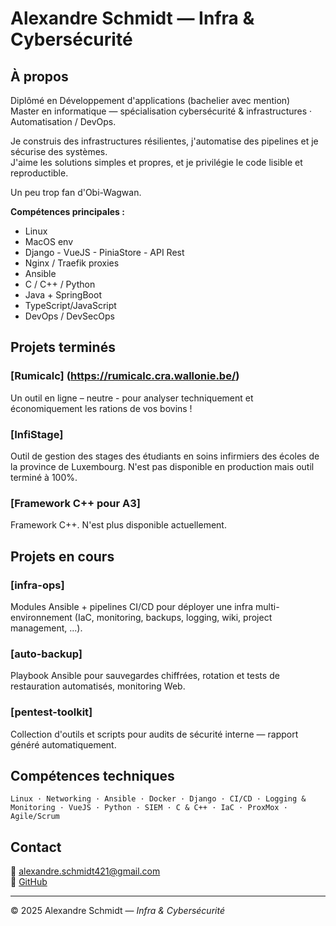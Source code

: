 # Alexandre Schmidt — Infra & Cybersécurité 

## À propos
Diplômé en Développement d'applications (bachelier avec mention)  
Master en informatique — spécialisation cybersécurité & infrastructures · Automatisation / DevOps.

Je construis des infrastructures résilientes, j'automatise des pipelines et je sécurise des systèmes.  
J'aime les solutions simples et propres, et je privilégie le code lisible et reproductible.

Un peu trop fan d'Obi-Wagwan.

**Compétences principales :**
- Linux
- MacOS env
- Django - VueJS - PiniaStore - API Rest 
- Nginx / Traefik proxies
- Ansible
- C / C++ / Python
- Java + SpringBoot
- TypeScript/JavaScript 
- DevOps / DevSecOps

## Projets terminés
### [Rumicalc] (https://rumicalc.cra.wallonie.be/)
Un outil en ligne – neutre - pour analyser techniquement et économiquement les rations de vos bovins !

### [InfiStage] 
Outil de gestion des stages des étudiants en soins infirmiers des écoles de la province de Luxembourg.
N'est pas disponible en production mais outil terminé à 100%.

### [Framework C++ pour A3]
Framework C++. N'est plus disponible actuellement.

## Projets en cours

### [infra-ops]
Modules Ansible + pipelines CI/CD pour déployer une infra multi-environnement (IaC, monitoring, backups, logging, wiki, project management, ...).

### [auto-backup]
Playbook Ansible pour sauvegardes chiffrées, rotation et tests de restauration automatisés, monitoring Web.

### [pentest-toolkit]
Collection d'outils et scripts pour audits de sécurité interne — rapport généré automatiquement.

## Compétences techniques
```
Linux · Networking · Ansible · Docker · Django · CI/CD · Logging & Monitoring · VueJS · Python · SIEM · C & C++ · IaC · ProxMox · Agile/Scrum 
```

## Contact
📧 [alexandre.schmidt421@gmail.com](mailto:alexandre.schmidt421@gmail.com)   
🐙 [GitHub](https://github.com/aschmidt-sys)

---
© 2025 Alexandre Schmidt — *Infra & Cybersécurité*
